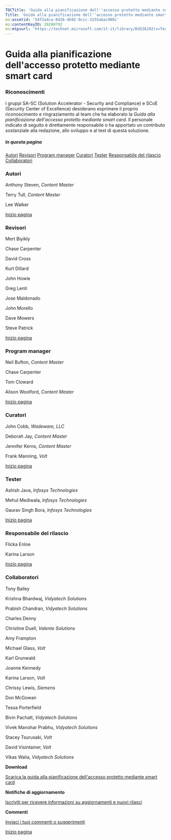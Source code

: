 ```yaml
---
TOCTitle: 'Guida alla pianificazione dell''accesso protetto mediante smart card - Riconoscimenti'
Title: 'Guida alla pianificazione dell''accesso protetto mediante smart card - Riconoscimenti'
ms:assetid: '54f2a4ca-8426-4b92-9ccc-3155abac908c'
ms:contentKeyID: 20200792
ms:mtpsurl: 'https://technet.microsoft.com/it-it/library/Dd536192(v=TechNet.10)'
---
```


Guida alla pianificazione dell'accesso protetto mediante smart card
===================================================================

### Riconoscimenti

I gruppi SA-SC (Solution Accelerator - Security and Compliance) e SCoE (Security Center of Excellence) desiderano esprimere il proprio riconoscimento e ringraziamento al team che ha elaborato la *Guida alla pianificazione dell'accesso protetto mediante smart card*. Il personale indicato di seguito è direttamente responsabile o ha apportato un contributo sostanziale alla redazione, allo sviluppo e al test di questa soluzione.

##### In questa pagina

[](#ehaa)[Autori](#ehaa)
[](#egaa)[Revisori](#egaa)
[](#efaa)[Program manager](#efaa)
[](#eeaa)[Curatori](#eeaa)
[](#edaa)[Tester](#edaa)
[](#ecaa)[Responsabile del rilascio](#ecaa)
[](#ebaa)[Collaboratori](#ebaa)

### Autori

Anthony Steven, *Content Master*

Terry Tull, *Content Master*

Lee Walker

[](#mainsection)[Inizio pagina](#mainsection)

### Revisori

Mert Biyikly

Chase Carpenter

David Cross

Kurt Dillard

John Howie

Greg Lenti

Jose Maldonado

John Morello

Dave Mowers

Steve Patrick

[](#mainsection)[Inizio pagina](#mainsection)

### Program manager

Neil Bufton, *Content Master*

Chase Carpenter

Tom Cloward

Alison Woolford, *Content Master*

[](#mainsection)[Inizio pagina](#mainsection)

### Curatori

John Cobb, *Wadeware, LLC*

Deborah Jay, *Content Master*

Jennifer Kerns, *Content Master*

Frank Manning, *Volt*

[](#mainsection)[Inizio pagina](#mainsection)

### Tester

Ashish Java, *Infosys Technologies*

Mehul Mediwala, *Infosys Technologies*

Gaurav Singh Bora, *Infosys Technologies*

[](#mainsection)[Inizio pagina](#mainsection)

### Responsabile del rilascio

Flicka Enloe

Karina Larson

[](#mainsection)[Inizio pagina](#mainsection)

### Collaboratori

Tony Bailey

Krishna Bhardwaj, *Vidyatech Solutions*

Prabish Chandran, *Vidyatech Solutions*

Charles Denny

Christine Duell, *Valente Solutions*

Amy Frampton

Michael Glass, *Volt*

Karl Grunwald

Joanne Kennedy

Karina Larson, *Volt*

Chrissy Lewis, *Siemens*

Don McGowan

Tessa Porterfield

Bivin Pachatt, *Vidyatech Solutions*

Vivek Manohar Prabhu, *Vidyatech Solutions*

Stacey Tsurusaki, *Volt*

David Visintainer, *Volt*

Vikas Walia, *Vidyatech Solutions*

**Download**

[Scarica la guida alla pianificazione dell'accesso protetto mediante smart card](http://go.microsoft.com/fwlink/?linkid=41314)

**Notifiche di aggiornamento**

[Iscriviti per ricevere informazioni su aggiornamenti e nuovi rilasci](http://go.microsoft.com/fwlink/?linkid=54982)

**Commenti**

[Inviaci i tuoi commenti o suggerimenti](mailto:secwish@microsoft.com?oggetto=guida%20alla%20pianificazione%20dell'accesso%20protetto%20mediante%20smart%20card)

[](#mainsection)[Inizio pagina](#mainsection)
